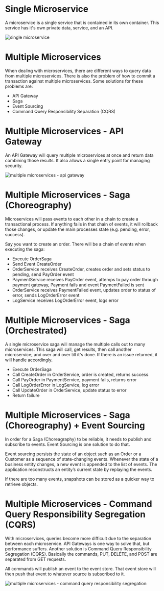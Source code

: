 # Single Microservice

A microservice is a single service that is contained in its own container. This service has it's own private data, service, and an API.

![single microservice](https://www.lucidchart.com/publicSegments/view/12806964-89c1-4e0a-8322-4e6ac1b12efa/image.png)

# Multiple Microservices

When dealing with microservices, there are different ways to query data from multiple microservices. There is also the problem of how to commit a transaction against multiple microservices. Some solutions for these problems are:

- API Gateway
- Saga
- Event Sourcing
- Command Query Responsibility Separation (CQRS)

# Multiple Microservices - API Gateway

An API Gateway will query multiple microservices at once and return data combining those results. It also allows a single entry point for managing security.

![multiple microservices - api gateway](https://www.lucidchart.com/publicSegments/view/4d6c388a-1894-4495-814c-617db67d82e9/image.png)

# Multiple Microservices - Saga (Choreography)

Microservices will pass events to each other in a chain to create a transactional process. If anything fails in that chain of events, it will rollback those changes, or update the main processes state (e.g. pending, error, success).

Say you want to create an order. There will be a chain of events when executing the saga:

- Execute OrderSaga
- Send Event CreateOrder
- OrderService receives CreateOrder, creates order and sets status to pending, send PayOrder event
- PaymentService receives PayOrder event, attemps to pay order through payment gateway, Payment fails and event PaymentFailed is sent
- OrderService receives PaymentFailed event, updates order to status of error, sends LogOrderError event
- LogService receives LogOrderError event, logs error

# Multiple Microservices - Saga (Orchestrated)

A single microservice saga will manage the multiple calls out to many microservices. This saga will call, get results, then call another microservice, and over and over till it's done. If there is an issue returned, it will handle accordingly.

- Execute OrderSaga
- Call CreateOrder in OrderService, order is created, returns success
- Call PayOrder in PaymentService, payment fails, returns error
- Call LogOrderError in LogService, log error
- Call UpdateOrder in OrderService, update status to error
- Return failure

# Multiple Microservices - Saga (Choreography) + Event Sourcing

In order for a Saga (Choreagraphy) to be reliable, it needs to publish and subscribe to events. Event Sourcing is one solution to do that.

Event sourcing persists the state of an object such as an Order or a Customer as a sequence of state-changing events. Whenever the state of a business entity changes, a new event is appended to the list of events. The application reconstructs an entity’s current state by replaying the events.

If there are too many events, snapshots can be stored as a quicker way to retrieve objects.

# Multiple Microservices - Command Query Responsibility Segregation (CQRS)

With microservices, queries become more difficult due to the separation between each microservice. API Gateways is one way to solve that, but performance suffers. Another solution is Command Query Responsibility Segregation (CQRS). Basically the commands, PUT, DELETE, and POST are separated from GET requests.

All commands will publish an event to the event store. That event store will then push that event to whatever source is subscribed to it.

![multiple microservices - command query responsibility segregation](https://www.lucidchart.com/publicSegments/view/ab21b4ba-ab17-4679-b8e6-5b7e3c71b6e8/image.png)
